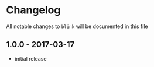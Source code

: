 # Changelog

All notable changes to `blink` will be documented in this file

## 1.0.0 - 2017-03-17

- initial release
